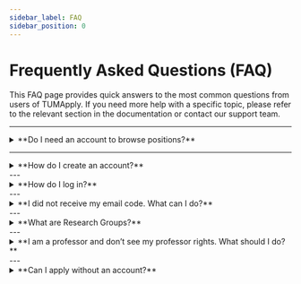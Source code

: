 ```yaml
---
sidebar_label: FAQ
sidebar_position: 0
---
```


# Frequently Asked Questions (FAQ)

This FAQ page provides quick answers to the most common questions from users of TUMApply. If you need more help with
a specific topic, please refer to the relevant section in the documentation or contact our support team.

---

<details>
<summary>**Do I need an account to browse positions?**</summary>

No. You can search and view all open positions on TUMApply without creating an account.

If you want to apply for a position or save your personal data, you need to create an account.
See [Account Creation](./applicants/account-creation)

</details>

---

<details>
<summary>**How do I create an account?**</summary>

Applicants can register with Google, Apple, or email. Professors automatically get an account when they log in with
their TUM ID. See [Applicants – Account Creation](./applicants/account-creation)
or [Professors – Account Creation](./professors/account-creation)

</details>
---

<details>
<summary>**How do I log in?**</summary>

**Applicants**: To log in, go to the **[TUMApply](https://tumapply.aet.cit.tum.de/)** page and click on the **Login**
button in the top-right corner. You can then choose one of three options – email + verification code, Google or Apple.

For more details, see [Applicants – Login](./applicants/login).

---

**Professors**: To log in, go to the **[TUMApply Professor](https://tumapply.aet.cit.tum.de/professor)** page and click
on the **Login** button in the top-right corner. Use your TUM ID and TUM password to sign in via the TUM Login system.
These are the same credentials you normally use for other TUM services (e.g., email, campus portal). No separate
registration is required – your account is created automatically.

For more details, see [Professors – Login](./professors/login).

</details>
---

<details>
<summary>**I did not receive my email code. What can I do?**</summary>

First, check your spam folder. If no code arrived, request a new one in the login dialog.
See [Login](./applicants/login)

</details>
---

<details>
<summary>**What are Research Groups?**</summary>

Research Groups are usually equivalent to chairs and professorships at TUM. They are needed for professors to manage
applications and postings. See [Research Groups and Rights](./professors/research-groups)

</details>
---

<details>
<summary>**I am a professor and don’t see my professor rights. What should I do?**</summary>

On first login, you only have applicant rights. Please send us an email with the name of your Research Group and its
head. Our team will assign your rights and confirm by email.
See [Research Groups and Rights](./professors/research-groups)

</details>
---

<details>
<summary>**Can I apply without an account?**</summary>

No. You can browse all open positions without an account, but as soon as you want to apply, you must create an account.
See [Applicants – Account Creation](./applicants/account-creation)

</details>
